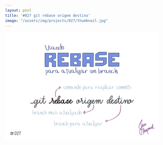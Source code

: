 ```yaml
---
layout: post
title: '#027 git rebase origem destino'
image: "/assets/img/projects/027/thumbnail.jpg"
---
```


<img alt="O comando git rebase origem destino serve para atualizar o 'destino' com os commits presentes no 'origem'." src="/assets/img/projects/027/full.jpg">
